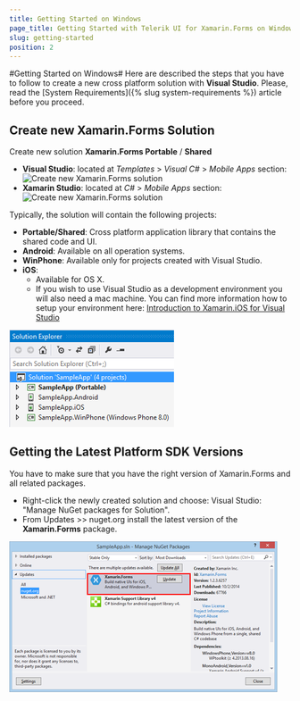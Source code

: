 ```yaml
---
title: Getting Started on Windows
page_title: Getting Started with Telerik UI for Xamarin.Forms on Windows
slug: getting-started
position: 2
---
```

#Getting Started on Windows#
Here are described the steps that you have to follow to create a new cross platform solution with **Visual Studio**. Please, read the [System Requirements]({% slug system-requirements %}) article before you proceed.

## Create new Xamarin.Forms Solution ##

Create new solution **Xamarin.Forms Portable** / **Shared**

* **Visual Studio**: located at *Templates* > *Visual C#* > *Mobile Apps* section:  
![Create new Xamarin.Forms solution](images/visual-studio-new-solution.png "Image")
* **Xamarin Studio**: located at *C#* > *Mobile Apps* section:  
![Create new Xamarin.Forms solution](images/xamarin-studio-new-solution.png "Image")  

Typically, the solution will contain the following projects:

* **Portable/Shared**: Cross platform application library that contains the shared code and UI.
* **Android**: Available on all operation systems.
* **WinPhone**: Available only for projects created with Visual Studio.
* **iOS**:
	* Available for OS X.
	* If you wish to use Visual Studio as a development environment you will also need a mac machine. You can find more information how to setup your environment here: [Introduction to Xamarin.iOS for Visual Studio](http://developer.xamarin.com/guides/ios/getting_started/installation/windows/introduction_to_xamarin_ios_for_visual_studio/)
	 
![Solution projects](../images/visual-studio-solution-projects.png "Image")

## Getting the Latest Platform SDK Versions ##

You have to make sure that you have the right version of Xamarin.Forms and all related packages.

- Right-click the newly created solution and choose: Visual Studio: "Manage NuGet packages for Solution".
- From Updates >> nuget.org install the latest version of the **Xamarin.Forms** package.

![Update packages](../images/calendar-getting-started-update-packages.png)

